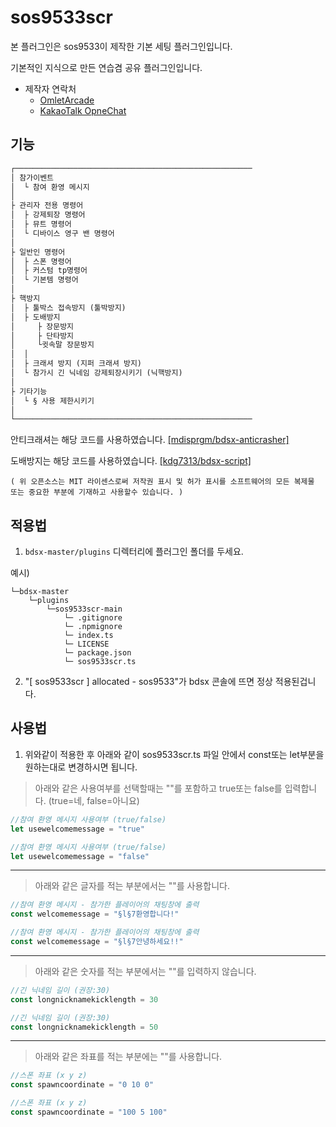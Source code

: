 # sos9533scr

본 플러그인은 sos9533이 제작한 기본 세팅 플러그인입니다.

기본적인 지식으로 만든 연습겸 공유 플러그인입니다.

-   제작자 연락처
    -   [OmletArcade](https://omlet.gg/profile/sos9533)
    -   [KakaoTalk OpneChat](https://open.kakao.com/me/sos9533)

## 기능

```txt
┌─────────────────────────────────────────────────────
│ 참가이벤트
│  └ 참여 환영 메시지
│
├ 관리자 전용 명령어
│  ├ 강제퇴장 명령어
│  ├ 뮤트 명령어
│  └ 디바이스 영구 밴 명령어
│
├ 일반인 명령어
│  ├ 스폰 명령어
│  ├ 커스텀 tp명령어
│  └ 기본템 명령어
│
├ 핵방지
│  ├ 툴박스 접속방지 (툴박방지)
│  ├ 도배방지
│     ├ 장문방지
│     ├ 단타방지
│     └귓속말 장문방지
│  │
│  ├ 크래셔 방지 (지퍼 크래셔 방지)
│  └ 참가시 긴 닉네임 강제퇴장시키기 (닉핵방지)
│  
├ 기타기능
│  └ § 사용 제한시키기
│  
└─────────────────────────────────────────────────────
```

안티크래셔는 해당 코드를 사용하였습니다.
[ [mdisprgm/bdsx-anticrasher] ](https://github.com/mdisprgm/bdsx-anticrasher)

도배방지는 해당 코드를 사용하였습니다.
[ [kdg7313/bdsx-script] ](https://github.com/kdg7313/bdsx-script)

`( 위 오픈소스는 MIT 라이센스로써 저작권 표시 및 허가 표시를 소프트웨어의 모든 복제물 또는 중요한 부분에 기재하고 사용할수 있습니다. )`

## 적용법

1. `bdsx-master/plugins` 디렉터리에 플러그인 폴더를 두세요.

예시)

```
└─bdsx-master
    └─plugins
        └─sos9533scr-main
            └─ .gitignore
            └─ .npmignore
            └─ index.ts
            └─ LICENSE
            └─ package.json
            └─ sos9533scr.ts
```
2. "[ sos9533scr ] allocated - sos9533"가 bdsx 콘솔에 뜨면 정상 적용된겁니다.

## 사용법

1. 위와같이 적용한 후 아래와 같이 sos9533scr.ts 파일 안에서 const또는 let부분을 원하는대로 변경하시면 됩니다.

> 아래와 같은 사용여부를 선택할때는 ""를 포함하고 true또는 false를 입력합니다.
> (true=네, false=아니요)

```ts
//참여 환영 메시지 사용여부 (true/false)
let usewelcomemessage = "true"
```

```ts
//참여 환영 메시지 사용여부 (true/false)
let usewelcomemessage = "false"
```

---

> 아래와 같은 글자를 적는 부분에서는 ""를 사용합니다.

```ts
//참여 환영 메시지 - 참가한 플레이어의 채팅창에 출력
const welcomemessage = "§l§7환영합니다!"
```

```ts
//참여 환영 메시지 - 참가한 플레이어의 채팅창에 출력
const welcomemessage = "§l§7안녕하세요!!"
```

---

> 아래와 같은 숫자를 적는 부분에서는 ""를 입력하지 않습니다.

```ts
//긴 닉네임 길이 (권장:30)
const longnicknamekicklength = 30
```

```ts
//긴 닉네임 길이 (권장:30)
const longnicknamekicklength = 50
```

---

> 아래와 같은 좌표를 적는 부분에는 ""를 사용합니다.

```ts
//스폰 좌표 (x y z)
const spawncoordinate = "0 10 0"
```

```ts
//스폰 좌표 (x y z)
const spawncoordinate = "100 5 100"
```
